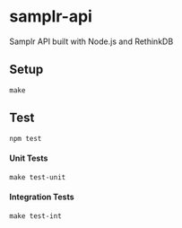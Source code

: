 samplr-api
==========

Samplr API built with Node.js and RethinkDB

## Setup
```
make
```

## Test
```
npm test
```

#### Unit Tests
```
make test-unit
```

#### Integration Tests
```
make test-int
```
